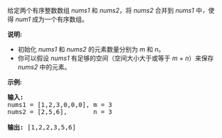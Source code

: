 <p>给定两个有序整数数组&nbsp;<em>nums1 </em>和 <em>nums2</em>，将 <em>nums2 </em>合并到&nbsp;<em>nums1&nbsp;</em>中<em>，</em>使得&nbsp;<em>num1 </em>成为一个有序数组。</p>

<p><strong>说明:</strong></p>

<ul>
	<li>初始化&nbsp;<em>nums1</em> 和 <em>nums2</em> 的元素数量分别为&nbsp;<em>m</em> 和 <em>n</em>。</li>
	<li>你可以假设&nbsp;<em>nums1&nbsp;</em>有足够的空间（空间大小大于或等于&nbsp;<em>m + n</em>）来保存 <em>nums2</em> 中的元素。</li>
</ul>

<p><strong>示例:</strong></p>

<pre><strong>输入:</strong>
nums1 = [1,2,3,0,0,0], m = 3
nums2 = [2,5,6],       n = 3

<strong>输出:</strong>&nbsp;[1,2,2,3,5,6]</pre>
